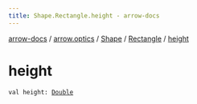 ```yaml
---
title: Shape.Rectangle.height - arrow-docs
---
```


[arrow-docs](../../../index.html) / [arrow.optics](../../index.html) / [Shape](../index.html) / [Rectangle](index.html) / [height](./height.html)

# height

`val height: `[`Double`](https://kotlinlang.org/api/latest/jvm/stdlib/kotlin/-double/index.html)